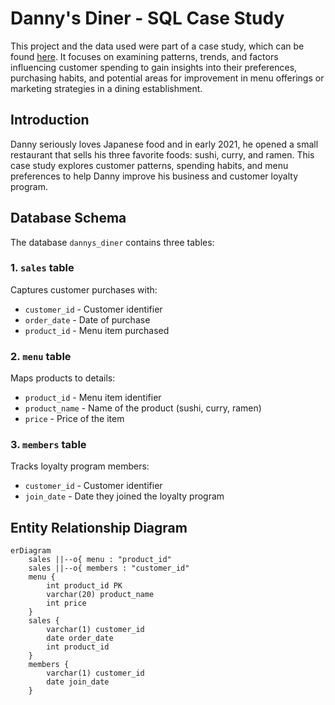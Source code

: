 # Danny's Diner - SQL Case Study

This project and the data used were part of a case study, which can be found [here](https://8weeksqlchallenge.com/case-study-1/). It focuses on examining patterns, trends, and factors influencing customer spending to gain insights into their preferences, purchasing habits, and potential areas for improvement in menu offerings or marketing strategies in a dining establishment.

## Introduction

Danny seriously loves Japanese food and in early 2021, he opened a small restaurant that sells his three favorite foods: sushi, curry, and ramen. This case study explores customer patterns, spending habits, and menu preferences to help Danny improve his business and customer loyalty program.

## Database Schema

The database `dannys_diner` contains three tables:

### 1. `sales` table
Captures customer purchases with:
- `customer_id` - Customer identifier
- `order_date` - Date of purchase
- `product_id` - Menu item purchased

### 2. `menu` table
Maps products to details:
- `product_id` - Menu item identifier
- `product_name` - Name of the product (sushi, curry, ramen)
- `price` - Price of the item

### 3. `members` table
Tracks loyalty program members:
- `customer_id` - Customer identifier
- `join_date` - Date they joined the loyalty program

## Entity Relationship Diagram

```mermaid
erDiagram
    sales ||--o{ menu : "product_id"
    sales ||--o{ members : "customer_id"
    menu {
        int product_id PK
        varchar(20) product_name
        int price
    }
    sales {
        varchar(1) customer_id
        date order_date
        int product_id
    }
    members {
        varchar(1) customer_id
        date join_date
    }
